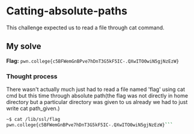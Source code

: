 # Catting-absolute-paths

This challenge expected us to read a file through cat command. 

## My solve
**Flag:** `pwn.college{c5BFWemGnBPve7hDnT3G5kF5IC-.QXwITO0wiN5gjNzEzW}`

### Thought process

There wasn't actually much just had to read a file named 'flag' using cat cmd but this time through absolute path(the flag was not directly in home directory but a particular directory was given to us already we had to just write cat path_given.)



```bash
~$ cat /lib/ssl/flag
pwn.college{c5BFWemGnBPve7hDnT3G5kF5IC-.QXwITO0wiN5gjNzEzW}```
